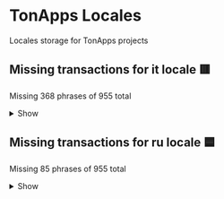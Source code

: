 # TonApps Locales
Locales storage for TonApps projects

## Missing transactions for it locale 🟥
Missing 368 phrases of 955 total

<details>
  <summary>Show</summary>

- helloWorld
- auctionBidMessage
- contractDeployAction
- depositStakeAction
- electionsDepositStakeAction
- electionsRecoverStakeAction
- jettonBurnAction
- jettonMintAction
- jettonSwapAction
- jettonTransferAction
- nftPurchaseAction
- nftTransferAction
- poolImplementationDescription
- smartContractExecMessage
- subscriptionAction
- tonTransferAction
- withdrawStakeAction
- withdrawStakeRequestAction
- exchange_buy_title
- exchange_buy_subtitle
- exchange_neocrypto_subtitle
- exchange_neocrypto_description
- exchange_mercuryo_subtitle
- exchange_mercuryo_description
- exchange_changelly_description
- exchange_changelly_button
- exchange_transak_description
- exchange_transak_button
- exchange_dreamwalkers_subtitle
- exchange_dreamwalkers_description
- exchange_sell_title
- exchange_sell_subtitle
- exchange_mercuryo_sell_title
- exchange_mercuryo_sell_subtitle
- exchange_mercuryo_sell_description
- exchange_walletbot_subtitle
- exchange_walletbot_description
- exchange_open_btn
- exchange_continue_btn
- exchange_terms
- exchange_policy
- exchange_soon
- exchange_trading_title
- exchange_trading_subtitle
- exchange_okx_subtitle
- exchange_okx_description
- exchange_swap_title
- exchange_swap_subtitle
- exchange_uniswap_subtitle
- exchange_uniswap_description
- exchange_uniswap_disclaimer
- subscribe_how_to
- subscribe_how_to_step1_title
- subscribe_how_to_step1_caption
- subscribe_how_to_step1_btn
- subscribe_how_to_step2_title
- subscribe_how_to_step2_caption
- subscribe_how_to_step3_title
- subscribe_how_to_step3_caption
- subscribe_how_to_step4_title
- subscribe_how_to_step4_caption
- subscribe_how_to_step4_btn
- android_download_google_play
- android_download_apk
- ton_s_title
- ton_s_benefit_freedom_title
- ton_s_benefit_freedom_caption
- ton_s_benefit_control_title
- ton_s_benefit_control_caption
- ton_s_benefit_profit_title
- ton_s_benefit_profit_caption
- ton_s_subscriptions_title
- ton_s_subscribe_button
- open_ton_login_button
- deeplinking_disable_title
- deeplinking_disable_caption
- marketplace_getgems_description
- marketplace_disintar_description
- marketplace_tondiamonds_description
- tonconnect_page_title
- tonconnect_download_title
- tonconnect_download_caption
- tonconnect_download_apk_btn
- tonconnect_login_title
- tonconnect_login_caption
- tonconnect_login_btn
- confirm_action_page_title
- confirm_action_title
- confirm_action_caption
- confirm_action_btn_title
- apps_featured
- apps_exchanges
- apps_utils
- apps_defi
- appName
- appExtensionDescription
- actionTitle
- Activity
- Collectibles
- Edit_jettons
- Toncoin
- About_collection
- NFT_creation
- Manage
- Manage_wallets
- Localization
- settings_news_url_discuss
- Delete_all_accounts_and_logout
- Rename
- Wallet_name
- I_have_a_backup_copy_of_recovery_phrase
- Back_up_now
- Delete_wallet_data
- Delete_wallet_data_description
- enter_password
- Create_password
- Change_password
- Old_password
- Password
- ConfirmPassword
- MinPassword
- IncorrectCurrentPassword
- PasswordDoNotMatch
- PasswordChanged
- Unlock
- Lock_screen
- Name_your_wallet
- Name_your_wallet_description
- Ton_page_description
- Other_ways_to_buy_TON
- Other_ways_to_buy_TON_link
- Other_ways_to_sell_TON
- Change
- Enable_storing_config
- Copy_address
- App_version_copied
- Your_activity_will_be_shown_here
- Make_your_first_transaction
- Incorrect_phrase
- Remaining
- Max
- NFT_item_id
- NFT_collection_id
- choose_currency_currencies_UAH
- choose_currency_currencies_KZT
- choose_currency_currencies_TON
- Unexpected_QR_Code
- logout_on_unlock_one
- logout_on_unlock_many
- renew_nft
- renew_nft_in_progress
- renew_nft_renewed
- renew_nft_expiration_date
- expiration_date
- link_domain
- link_tme
- address_linked
- address_unlinked
- confirm_tx
- confirm_unlink
- wallet_address
- current_address
- linked_with
- add_dns_address
- replace
- dns_linked_with_another_address_warn
- tme_linked_with_another_address_warn
- reset_tron_cache
- transaction_call_date
- transaction_type_contract_call
- transaction_type_purchase
- transaction_type_mint
- transaction_type_burn
- transaction_type_deposit
- transaction_type_withdraw
- transaction_type_withdraw_request
- receive_ton
- receive_trc20
- receive_ton_description
- receive_trc20_description
- txActions_USDT_transfer
- Operation
- total_balance
- country
- auto
- paste
- dns_renew_toast_success
- dns_expiration_date
- dns_renew_until_btn
- dns_renew_in_progress_btn
- dns_renew_valid_caption.one
- dns_renew_valid_caption.other
- nft_unnamed_collection
- send_all_warning_title
- send_screen_steps.address.title
- send_screen_steps.amount.title
- send_screen_steps.amount.liquid_jetton_note
- send_screen_steps.comfirm.title
- send_screen_steps.comfirm.action
- send_screen_steps.comfirm.comment_description_encrypted
- send_screen_steps.comfirm.comment_encrypt
- send_screen_steps.comfirm.comment_decrypt
- confirm_sending_liquid_warn_title
- confirm_sending_liquid_warn_description
- wallet.swap_btn
- approval.show_all
- approval.verify_token
- approval.details_token
- approval.token_count.one
- approval.token_count.other
- approval.single_token
- approval.accept
- approval.decline
- approval.blacklisted_token
- approval.whitelisted_token
- approval.blacklisted_collection
- approval.whitelisted_collection
- approval.pending
- approval.declined
- approval.move_to_declined
- approval.move_to_accepted
- approval.accepted_at_token
- approval.accepted_at_collection
- approval.declined_at_token
- approval.declined_at_collection
- approval.details_collection
- approval.verify_collection
- approval.verify_description_token
- approval.verify_description_collection
- approval.accepted
- approval.approve_all
- approval.approve_token
- approval.approve_two_tokens
- approval.approve_many
- approval.approve_collection_one
- approval.approve_collection_many
- approval.approve_two_collections
- approval.manage_tokens
- approval.name
- approval.id_token
- approval.id_collection
- approval.token_copied
- transactions.nft_purchase
- transactions.subscription
- transactions.unsubscription
- transactions.smartcontract_exec
- transactions.unknown
- transactions.unknown_description
- transactions.swap
- transactions.wallet_initialized
- transactions.contract_deploy
- transactions.spam
- transactions.bid
- transactions.failed
- transactions.deposit
- transactions.withdraw
- transactions.withdrawal_request
- transactions.burned
- activityActionModal.time_on
- activityActionModal.received
- activityActionModal.sent
- activityActionModal.bid
- activityActionModal.purchase
- activityActionModal.swapped
- activityActionModal.call_contract
- activityActionModal.deposit
- activityActionModal.withdraw
- activityActionModal.withdrawal_request
- activityActionModal.burned
- transactionDetails.sender
- transactionDetails.sender_address
- transactionDetails.recipient
- transactionDetails.recipient_address
- transactionDetails.comment
- transactionDetails.transaction
- transactionDetails.spam
- transactionDetails.address
- transactionDetails.operation
- transactionDetails.payload
- transactionDetails.bid_collection_name
- transactionDetails.bid_name
- transactionDetails.subscription_product_label
- transactionDetails.subscription_merchant_label
- transactionDetails.unsubscription_title
- receiveModal.receive
- receiveModal.receive_ton
- receiveModal.copy
- browser.actions.mute
- exchange_modal.title
- exchange_modal.show_all
- exchange_modal.hide
- txActions.signRaw.insufficientFunds.stakingFee
- choose_currency.currencies.KZT
- choose_currency.currencies.BYN
- choose_currency.currencies.CAD
- choose_currency.currencies.IRR
- choose_currency.currencies.TRY
- choose_currency.currencies.THB
- choose_currency.currencies.VND
- choose_currency.currencies.BDT
- choose_currency.currencies.NGN
- choose_currency.currencies.BRL
- choose_currency.currencies.ILS
- choose_currency.currencies.GEL
- transfer_deeplink_nft_address_error
- decryption_error
- staking.confirm_deposit
- staking.send_staked_ton
- staking.staked_ton
- staking.title_large
- staking.desc_large
- staking.learn_more
- staking.highest_apy
- staking.widget_title
- staking.estimated_profit
- staking.active
- staking.other
- staking.message.readyWithdraw
- staking.message.pendingWithdraw
- staking.message.pendingDeposit
- staking.warning.beta_desc
- staking.details.links_title
- staking.details.socials.twitter
- staking.details.socials.telegram
- staking.details.note
- staking.details.pendingWithdrawDesc
- staking.details.next_cycle.reward_title
- staking.details.next_cycle.desc_liquid
- staking.details.next_cycle.in
- staking.details.apy.highest_tag
- staking.details.liquidity_token.label
- staking.details.liquidity_token.value
- staking.withdrawal_fee_warning.title
- staking.withdrawal_fee_warning.message
- staking.withdrawal_fee_warning.continue
- staking.not_exists
- update.title
- update.version
- update.description
- update.mb
- update.download
- update.downloading
- update.remindLater
- update.tap
- update.retry
- notifications.notifications
- notifications.from_connected
- notifications.mute_notifications
- notifications.disconnect_app
- notifications.report
- notifications.muted
- notifications.disconnected_app
- notifications.earlier
- notifications.apps
- notifications.apps_description
- notifications.allow_notifications
- notifications.placeholder.title
- notifications.placeholder.description
- notifications.alert.title
- notifications.alert.description
- notifications.alert.open
- notifications.alert.cancel
- choose_country.title
- programmable_nfts.alert.title
- programmable_nfts.alert.description
- programmable_nfts.alert.open
- programmable_nfts.alert.cancel
- exchange.not_exists

</details>

## Missing transactions for ru locale 🟦
Missing 85 phrases of 955 total

<details>
  <summary>Show</summary>

- exchange_buy_title
- exchange_buy_subtitle
- exchange_neocrypto_subtitle
- exchange_neocrypto_description
- exchange_mercuryo_subtitle
- exchange_mercuryo_description
- exchange_changelly_description
- exchange_changelly_button
- exchange_transak_description
- exchange_transak_button
- exchange_dreamwalkers_subtitle
- exchange_dreamwalkers_description
- exchange_sell_title
- exchange_sell_subtitle
- exchange_mercuryo_sell_title
- exchange_mercuryo_sell_subtitle
- exchange_mercuryo_sell_description
- exchange_walletbot_subtitle
- exchange_walletbot_description
- exchange_open_btn
- exchange_continue_btn
- exchange_terms
- exchange_policy
- exchange_soon
- exchange_trading_title
- exchange_trading_subtitle
- exchange_okx_subtitle
- exchange_okx_description
- exchange_swap_title
- exchange_swap_subtitle
- exchange_uniswap_subtitle
- exchange_uniswap_description
- exchange_uniswap_disclaimer
- subscribe_how_to
- subscribe_how_to_step1_title
- subscribe_how_to_step1_caption
- subscribe_how_to_step1_btn
- subscribe_how_to_step2_title
- subscribe_how_to_step2_caption
- subscribe_how_to_step3_title
- subscribe_how_to_step3_caption
- subscribe_how_to_step4_title
- subscribe_how_to_step4_caption
- subscribe_how_to_step4_btn
- android_download_google_play
- android_download_apk
- ton_s_title
- ton_s_benefit_freedom_title
- ton_s_benefit_freedom_caption
- ton_s_benefit_control_title
- ton_s_benefit_control_caption
- ton_s_benefit_profit_title
- ton_s_benefit_profit_caption
- ton_s_subscriptions_title
- ton_s_subscribe_button
- open_ton_login_button
- deeplinking_disable_title
- deeplinking_disable_caption
- marketplace_getgems_description
- marketplace_disintar_description
- marketplace_tondiamonds_description
- tonconnect_page_title
- tonconnect_download_title
- tonconnect_download_caption
- tonconnect_download_apk_btn
- tonconnect_login_title
- tonconnect_login_caption
- tonconnect_login_btn
- confirm_action_page_title
- confirm_action_title
- confirm_action_caption
- confirm_action_btn_title
- apps_featured
- apps_exchanges
- apps_utils
- apps_defi
- jettons_show_jettons
- send_comment_label
- approval.approve_many
- txActions.signRaw.insufficientFunds.stakingFee
- staking.estimated_profit
- staking.message.readyWithdraw
- staking.message.pendingWithdraw
- staking.message.pendingDeposit
- staking.details.frequency.value

</details>